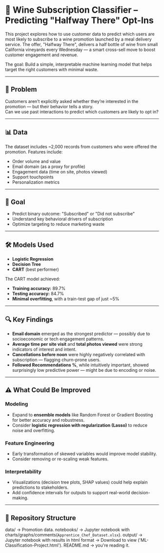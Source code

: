 # 🍷 Wine Subscription Classifier – Predicting "Halfway There" Opt-Ins

This project explores how to use customer data to predict which users are most likely to subscribe to a wine promotion launched by a meal delivery service. The offer, "Halfway There", delivers a half bottle of wine from small California vineyards every Wednesday — a smart cross-sell move to boost customer engagement and revenue.

The goal: Build a simple, interpretable machine learning model that helps target the right customers with minimal waste.

---

## 🧠 Problem

Customers aren’t explicitly asked whether they’re interested in the promotion — but their behavior tells a story.  
Can we use past interactions to predict which customers are likely to opt in?

---

## 📊 Data

The dataset includes ~2,000 records from customers who were offered the promotion. Features include:

- Order volume and value
- Email domain (as a proxy for profile)
- Engagement data (time on site, photos viewed)
- Support touchpoints
- Personalization metrics

---

## 🎯 Goal

- Predict binary outcome: "Subscribed" or "Did not subscribe"
- Understand key behavioral drivers of subscription
- Optimize targeting to reduce marketing waste

---

## 🛠️ Models Used

- **Logistic Regression**
- **Decision Tree**
- **CART** (best performer)

The CART model achieved:
- **Training accuracy:** 89.7%
- **Testing accuracy:** 84.7%
- **Minimal overfitting**, with a train-test gap of just ~5%

---

## 🔍 Key Findings

- **Email domain** emerged as the strongest predictor — possibly due to socioeconomic or tech engagement patterns.
- **Average time per site visit** and **total photos viewed** were strong indicators of interest and intent.
- **Cancellations before noon** were highly negatively correlated with subscription — flagging churn-prone users.
- **Followed Recommendations %**, while intuitively important, showed surprisingly low predictive power — might be due to encoding or noise.

---

## ⚠️ What Could Be Improved

###  Modeling
- Expand to **ensemble models** like Random Forest or Gradient Boosting for better accuracy and robustness.
- Consider **logistic regression with regularization (Lasso)** to reduce noise and overfitting.

### Feature Engineering
- Early transformation of skewed variables would improve model stability.
- Consider removing or re-scaling weak features.

### Interpretability
- Visualizations (decision tree plots, SHAP values) could help explain predictions to stakeholders.
- Add confidence intervals for outputs to support real-world decision-making.

---

## 📁 Repository Structure

data/        → Promotion data.
notebooks/   → Jupyter notebook with charts/graphs/comments(`Apprentice_Chef_Dataset.xlsx`).
output/      → Jupyter notebook with results in html format → Download to view ('ML-Classification-Project.html').
README.md    → you're reading it.


